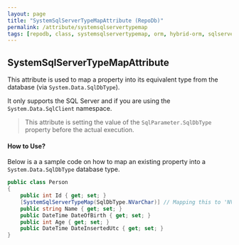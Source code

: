 ```yaml
---
layout: page
title: "SystemSqlServerTypeMapAttribute (RepoDb)"
permalink: /attribute/systemsqlservertypemap
tags: [repodb, class, systemsqlservertypemap, orm, hybrid-orm, sqlserver, sqlite, mysql, postgresql]
---
```


## SystemSqlServerTypeMapAttribute

This attribute is used to map a property into its equivalent type from the database (via `System.Data.SqlDbType`).

It only supports the SQL Server and if you are using the `System.Data.SqlClient` namespace.

> This attribute is setting the value of the `SqlParameter.SqlDbType` property before the actual execution.

#### How to Use?

Below is a a sample code on how to map an existing property into a `System.Data.SqlDbType` database type.

```csharp
public class Person
{
	public int Id { get; set; }
	[SystemSqlServerTypeMap(SqlDbType.NVarChar)] // Mapping this to 'NVarChar'
	public string Name { get; set; }
	public DateTime DateOfBirth { get; set; }
	public int Age { get; set; }
	public DateTime DateInsertedUtc { get; set; }
}
```